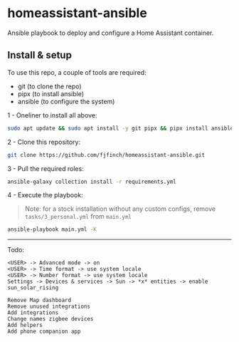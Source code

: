 # homeassistant-ansible
Ansible playbook to deploy and configure a Home Assistant container.

## Install & setup
To use this repo, a couple of tools are required:

* git (to clone the repo)
* pipx (to install ansible)
* ansible (to configure the system)

1 - Oneliner to install all above:
```bash
sudo apt update && sudo apt install -y git pipx && pipx install ansible --include-deps && . ~/.profile
```

2 - Clone this repository:
```bash
git clone https://github.com/fjfinch/homeassistant-ansible.git
```

3 - Pull the required roles:
```bash
ansible-galaxy collection install -r requirements.yml
```

4 - Execute the playbook:
> Note: for a stock installation without any custom configs, remove `tasks/3_personal.yml` from `main.yml`
```bash
ansible-playbook main.yml -K
```

---

Todo:
```
<USER> -> Advanced mode -> on
<USER> -> Time format -> use system locale
<USER> -> Number format -> use system locale
Settings -> Devices & services -> Sun -> *x* entities -> enable sun_solar_rising

Remove Map dashboard
Remove unused integrations
Add integrations
Change names zigbee devices
Add helpers
Add phone companion app
```
